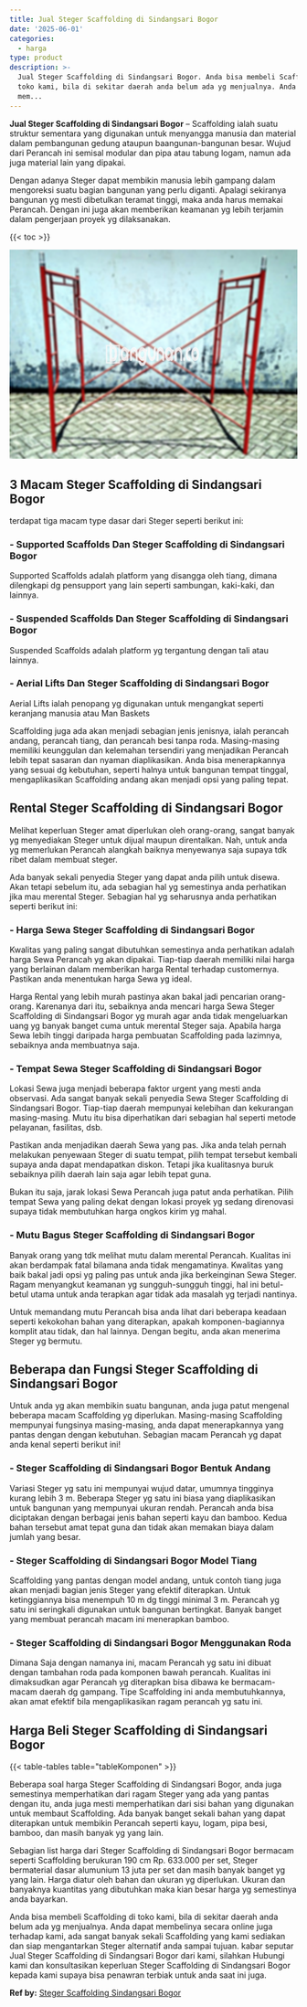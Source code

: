 ```yaml
---
title: Jual Steger Scaffolding di Sindangsari Bogor
date: '2025-06-01'
categories:
  - harga
type: product
description: >-
  Jual Steger Scaffolding di Sindangsari Bogor. Anda bisa membeli Scaffolding di
  toko kami, bila di sekitar daerah anda belum ada yg menjualnya. Anda dapat
  mem...
---
```


**Jual Steger Scaffolding di Sindangsari Bogor** – Scaffolding ialah suatu struktur sementara yang digunakan untuk menyangga manusia dan material dalam pembangunan gedung ataupun baangunan-bangunan besar. Wujud dari Perancah ini semisal modular dan pipa atau tabung logam, namun ada juga material lain yang dipakai.

Dengan adanya Steger dapat membikin manusia lebih gampang dalam mengoreksi suatu bagian bangunan yang perlu diganti. Apalagi sekiranya bangunan yg mesti dibetulkan teramat tinggi, maka anda harus memakai Perancah. Dengan ini juga akan memberikan keamanan yg lebih terjamin dalam pengerjaan proyek yg dilaksanakan.

{{< toc >}}

![Jual Steger Scaffolding di Sindangsari Bogor](/images/sewa-scaffolding-steger-01.png)

## 3 Macam Steger Scaffolding di Sindangsari Bogor

terdapat tiga macam type dasar dari Steger seperti berikut ini:

### \- Supported Scaffolds Dan Steger Scaffolding di Sindangsari Bogor

Supported Scaffolds adalah platform yang disangga oleh tiang, dimana dilengkapi dg pensupport yang lain seperti sambungan, kaki-kaki, dan lainnya.

### \- Suspended Scaffolds Dan Steger Scaffolding di Sindangsari Bogor

Suspended Scaffolds adalah platform yg tergantung dengan tali atau lainnya.

### \- Aerial Lifts Dan Steger Scaffolding di Sindangsari Bogor

Aerial Lifts ialah penopang yg digunakan untuk mengangkat seperti keranjang manusia atau Man Baskets

Scaffolding juga ada akan menjadi sebagian jenis jenisnya, ialah perancah andang, perancah tiang, dan perancah besi tanpa roda. Masing-masing memiliki keunggulan dan kelemahan tersendiri yang menjadikan Perancah lebih tepat sasaran dan nyaman diaplikasikan. Anda bisa menerapkannya yang sesuai dg kebutuhan, seperti halnya untuk bangunan tempat tinggal, mengaplikasikan Scaffolding andang akan menjadi opsi yang paling tepat.

## Rental Steger Scaffolding di Sindangsari Bogor

Melihat keperluan Steger amat diperlukan oleh orang-orang, sangat banyak yg menyediakan Steger untuk dijual maupun direntalkan. Nah, untuk anda yg memerlukan Perancah alangkah baiknya menyewanya saja supaya tdk ribet dalam membuat steger.

Ada banyak sekali penyedia Steger yang dapat anda pilih untuk disewa. Akan tetapi sebelum itu, ada sebagian hal yg semestinya anda perhatikan jika mau merental Steger. Sebagian hal yg seharusnya anda perhatikan seperti berikut ini:

### \- Harga Sewa Steger Scaffolding di Sindangsari Bogor

Kwalitas yang paling sangat dibutuhkan semestinya anda perhatikan adalah harga Sewa Perancah yg akan dipakai. Tiap-tiap daerah memiliki nilai harga yang berlainan dalam memberikan harga Rental terhadap customernya. Pastikan anda menentukan harga Sewa yg ideal.

Harga Rental yang lebih murah pastinya akan bakal jadi pencarian orang-orang. Karenanya dari itu, sebaiknya anda mencari harga Sewa Steger Scaffolding di Sindangsari Bogor yg murah agar anda tidak mengeluarkan uang yg banyak banget cuma untuk merental Steger saja. Apabila harga Sewa lebih tinggi daripada harga pembuatan Scaffolding pada lazimnya, sebaiknya anda membuatnya saja.

### \- Tempat Sewa Steger Scaffolding di Sindangsari Bogor

Lokasi Sewa juga menjadi beberapa faktor urgent yang mesti anda observasi. Ada sangat banyak sekali penyedia Sewa Steger Scaffolding di Sindangsari Bogor. Tiap-tiap daerah mempunyai kelebihan dan kekurangan masing-masing. Mutu itu bisa diperhatikan dari sebagian hal seperti metode pelayanan, fasilitas, dsb.

Pastikan anda menjadikan daerah Sewa yang pas. Jika anda telah pernah melakukan penyewaan Steger di suatu tempat, pilih tempat tersebut kembali supaya anda dapat mendapatkan diskon. Tetapi jika kualitasnya buruk sebaiknya pilih daerah lain saja agar lebih tepat guna.

Bukan itu saja, jarak lokasi Sewa Perancah juga patut anda perhatikan. Pilih tempat Sewa yang paling dekat dengan lokasi proyek yg sedang direnovasi supaya tidak membutuhkan harga ongkos kirim yg mahal.

### \- Mutu Bagus Steger Scaffolding di Sindangsari Bogor

Banyak orang yang tdk melihat mutu dalam merental Perancah. Kualitas ini akan berdampak fatal bilamana anda tidak mengamatinya. Kwalitas yang baik bakal jadi opsi yg paling pas untuk anda jika berkeinginan Sewa Steger. Ragam menyangkut keamanan yg sungguh-sungguh tinggi, hal ini betul-betul utama untuk anda terapkan agar tidak ada masalah yg terjadi nantinya.

Untuk memandang mutu Perancah bisa anda lihat dari beberapa keadaan seperti kekokohan bahan yang diterapkan, apakah komponen-bagiannya komplit atau tidak, dan hal lainnya. Dengan begitu, anda akan menerima Steger yg bermutu.

## Beberapa dan Fungsi Steger Scaffolding di Sindangsari Bogor

Untuk anda yg akan membikin suatu bangunan, anda juga patut mengenal beberapa macam Scaffolding yg diperlukan. Masing-masing Scaffolding mempunyai fungsinya masing-masing, anda dapat menerapkannya yang pantas dengan dengan kebutuhan. Sebagian macam Perancah yg dapat anda kenal seperti berikut ini!

### \- Steger Scaffolding di Sindangsari Bogor Bentuk Andang

Variasi Steger yg satu ini mempunyai wujud datar, umumnya tingginya kurang lebih 3 m. Beberapa Steger yg satu ini biasa yang diaplikasikan untuk bangunan yang mempunyai ukuran rendah. Perancah anda bisa diciptakan dengan berbagai jenis bahan seperti kayu dan bamboo. Kedua bahan tersebut amat tepat guna dan tidak akan memakan biaya dalam jumlah yang besar.

### \- Steger Scaffolding di Sindangsari Bogor Model Tiang

Scaffolding yang pantas dengan model andang, untuk contoh tiang juga akan menjadi bagian jenis Steger yang efektif diterapkan. Untuk ketinggiannya bisa menempuh 10 m dg tinggi minimal 3 m. Perancah yg satu ini seringkali digunakan untuk bangunan bertingkat. Banyak banget yang membuat perancah macam ini menerapkan bamboo.

### \- Steger Scaffolding di Sindangsari Bogor Menggunakan Roda

Dimana Saja dengan namanya ini, macam Perancah yg satu ini dibuat dengan tambahan roda pada komponen bawah perancah. Kualitas ini dimaksudkan agar Perancah yg diterapkan bisa dibawa ke bermacam-macam daerah dg gampang. Tipe Scaffolding ini anda membutuhkannya, akan amat efektif bila mengaplikasikan ragam perancah yg satu ini.

## Harga Beli Steger Scaffolding di Sindangsari Bogor

{{< table-tables table="tableKomponen" >}}

Beberapa soal harga Steger Scaffolding di Sindangsari Bogor, anda juga semestinya memperhatikan dari ragam Steger yang ada yang pantas dengan itu, anda juga mesti memperhatikan dari sisi bahan yang digunakan untuk membaut Scaffolding. Ada banyak banget sekali bahan yang dapat diterapkan untuk membikin Perancah seperti kayu, logam, pipa besi, bamboo, dan masih banyak yg yang lain.

Sebagian list harga dari Steger Scaffolding di Sindangsari Bogor bermacam seperti Scaffolding berukuran 190 cm Rp. 633.000 per set, Steger bermaterial dasar alumunium 13 juta per set dan masih banyak banget yg yang lain. Harga diatur oleh bahan dan ukuran yg diperlukan. Ukuran dan banyaknya kuantitas yang dibutuhkan maka kian besar harga yg semestinya anda bayarkan.

Anda bisa membeli Scaffolding di toko kami, bila di sekitar daerah anda belum ada yg menjualnya. Anda dapat membelinya secara online juga terhadap kami, ada sangat banyak sekali Scaffolding yang kami sediakan dan siap mengantarkan Steger alternatif anda sampai tujuan. kabar seputar Jual Steger Scaffolding di Sindangsari Bogor dari kami, silahkan Hubungi kami dan konsultasikan keperluan Steger Scaffolding di Sindangsari Bogor kepada kami supaya bisa penawran terbiak untuk anda saat ini juga.

**Ref by:** [Steger Scaffolding Sindangsari Bogor](https://id.wikipedia.org/wiki/Steger)
